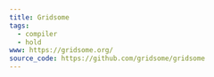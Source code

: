 ```yaml
---
title: Gridsome
tags:
  - compiler
  - hold
www: https://gridsome.org/
source_code: https://github.com/gridsome/gridsome
---
```

